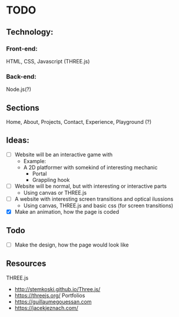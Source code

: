 # TODO

## Technology:
### Front-end:
HTML, CSS, Javascript (THREE.js)

### Back-end:
Node.js(?)

## Sections
Home, About, Projects, Contact, Experience, Playground (?)

## Ideas:
- [ ] Website will be an interactive game with
	- Example:
	- A 2D platformer with somekind of interesting mechanic
		- Portal
		- Grappling hook
- [ ] Website will be normal, but with interesting or interactive parts
	- Using canvas or THREE.js
- [ ] A website with interesting screen transitions and optical ilussions
	- Using canvas, THREE.js and basic css (for screen transitions)
- [x] Make an animation, how the page is coded

## Todo
- [ ] Make the design, how the page would look like

## Resources
THREE.js
- http://stemkoski.github.io/Three.js/
- https://threejs.org/
Portfolios
- https://guillaumegouessan.com
- https://jacekjeznach.com/
